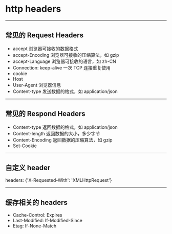 # http headers

---

## 常见的 Request Headers

- accept 浏览器可接收的数据格式
- accept-Encoding 浏览器可接收的压缩算法，如 gzip
- accept-Language 浏览器可接收的语言，如 zh-CN
- Connection: keep-alive 一次 TCP 连接重复使用
- cookie
- Host
- User-Agent 浏览器信息
- Content-type 发送数据的格式，如 application/json

---

## 常见的 Respond Headers

- Content-type 返回数据的格式，如 application/json
- Content-length 返回数据的大小，多少字节
- Content-Encoding 返回数据的压缩算法，如 gzip
- Set-Cookie

---

## 自定义 header

headers: {'X-Requested-With': 'XMLHttpRequest'}

---

## 缓存相关的 headers

- Cache-Control: Expires
- Last-Modified: If-Modified-Since
- Etag: If-None-Match
